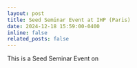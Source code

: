 ```yaml
---
layout: post
title: Seed Seminar Event at IHP (Paris)
date: 2024-12-18 15:59:00-0400
inline: false
related_posts: false
---
```


This is a Seed Seminar Event on


